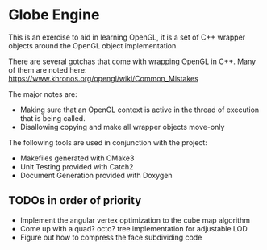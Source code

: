# Globe Engine
This is an exercise to aid in learning OpenGL, it is a set of C++ wrapper objects around the OpenGL object implementation.

There are several gotchas that come with wrapping OpenGL in C++. Many of them are noted here: https://www.khronos.org/opengl/wiki/Common_Mistakes

The major notes are:
- Making sure that an OpenGL context is active in the thread of execution that is being called.
- Disallowing copying and make all wrapper objects move-only


The following tools are used in conjunction with the project:
- Makefiles generated with CMake3
- Unit Testing provided with Catch2
- Document Generation provided with Doxygen


## TODOs in order of priority
- Implement the angular vertex optimization to the cube map algorithm
- Come up with a quad? octo? tree implementation for adjustable LOD
- Figure out how to compress the face subdividing code

